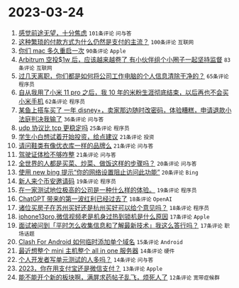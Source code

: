 # 2023-03-24

1. [感觉前途无望，十分焦虑](https://www.v2ex.com/t/926716) `101条评论` `问与答`
1. [这种繁琐的付款方式为什么仍然是支付的主流？](https://www.v2ex.com/t/926718) `100条评论` `互联网`
1. [你们 mac 多久重启一次](https://www.v2ex.com/t/926735) `90条评论` `Apple`
1. [Arbitrum 空投$1w 后，应该越来越卷了 有小伙伴组个小圈子一起坚持监督](https://www.v2ex.com/t/926721) `83条评论` `互联网`
1. [过几天离职，你们都是如何将公司工作电脑的个人信息清除干净的？](https://www.v2ex.com/t/926744) `65条评论` `程序员`
1. [自从我用了小米 11 pro 之后，我 10 年的米粉生涯彻底结束，以后再也不会买小米手机](https://www.v2ex.com/t/926773) `62条评论` `程序员`
1. [某鱼上搭车买了 一年 disney+，卖家那边随时改密码，体验糟糕，申请退款小法庭判决我输了](https://www.v2ex.com/t/926781) `36条评论` `问与答`
1. [udp 协议比 tcp 更稳定吗](https://www.v2ex.com/t/926799) `25条评论` `程序员`
1. [学生小白想试着开始投资，给点建议](https://www.v2ex.com/t/926769) `21条评论` `投资`
1. [请问鞋类有像优衣库一样的品牌么](https://www.v2ex.com/t/926743) `21条评论` `问与答`
1. [驾驶证体检不够咋整](https://www.v2ex.com/t/926740) `21条评论` `问与答`
1. [全世界的人都是买菜、炒菜、做饭这样的步骤吗？](https://www.v2ex.com/t/926748) `20条评论` `问与答`
1. [使用 new bing 提示“你的网络设置阻止访问此功能”](https://www.v2ex.com/t/926746) `20条评论` `Bing`
1. [新人来个币安邀请码](https://www.v2ex.com/t/926734) `19条评论` `程序员`
1. [在一家测试地位极高的公司是一种什么样的体验。](https://www.v2ex.com/t/926712) `19条评论` `程序员`
1. [ChatGPT 带来的第一波红利已经过去了](https://www.v2ex.com/t/926809) `18条评论` `OpenAI`
1. [诸位买房子在苏州买好还是杭州买好可以给个意见吗？](https://www.v2ex.com/t/926725) `18条评论` `程序员`
1. [iphone13pro,微信视频老是机身过热到锁机是什么原因](https://www.v2ex.com/t/926731) `17条评论` `Apple`
1. [面试被问到「平时怎么收集信息和了解最新技术」我这么答行吗？](https://www.v2ex.com/t/926723) `17条评论` `职场话题`
1. [Clash For Android 如何临时添加单个域名](https://www.v2ex.com/t/926710) `15条评论` `Android`
1. [最近想整个 mini 主机整个 all in one 服务器](https://www.v2ex.com/t/926798) `14条评论` `硬件`
1. [个人开发者写单元测试的人多吗？](https://www.v2ex.com/t/926722) `14条评论` `问与答`
1. [2023，你在用支付宝还是微信支付？](https://www.v2ex.com/t/926776) `13条评论` `Apple`
1. [能不能开个新的板块啊，满屏求药帖子乱飞，烦死人了](https://www.v2ex.com/t/926800) `12条评论` `宽带症候群`
